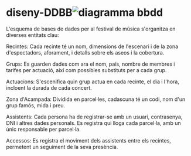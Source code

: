 # diseny-DDBB![diagramma bbdd](https://github.com/user-attachments/assets/40968e7b-3a9d-4662-a7bc-fda48573a691)


L'esquema de bases de dades per al festival de música s'organitza en diverses entitats clau:

Recintes: Cada recinte té un nom, dimensions de l'escenari i de la zona d'espectadors, aforament, i detalls sobre els aseos i la cobertura.

Grups: Es guarden dades com ara el nom, país, nombre de membres i tarifes per actuació, així com possibles substituts per a cada grup.

Actuacions: S'escenifica quin grup actua en cada recinte, el dia i l'hora, incloent la durada de cada concert.

Zona d'Acampada: Dividida en parcel·les, cadascuna té un codi, nom d'un grup famós, mida i preu.

Assistents: Cada persona ha de registrar-se amb un usuari, contrasenya, DNI i altres dades personals. Es registra qui lloga cada parcel·la, amb un únic responsable per parcel·la.

Accessos: Es registra el moviment dels assistents entre els recintes, permetent un seguiment de la seva presència.
